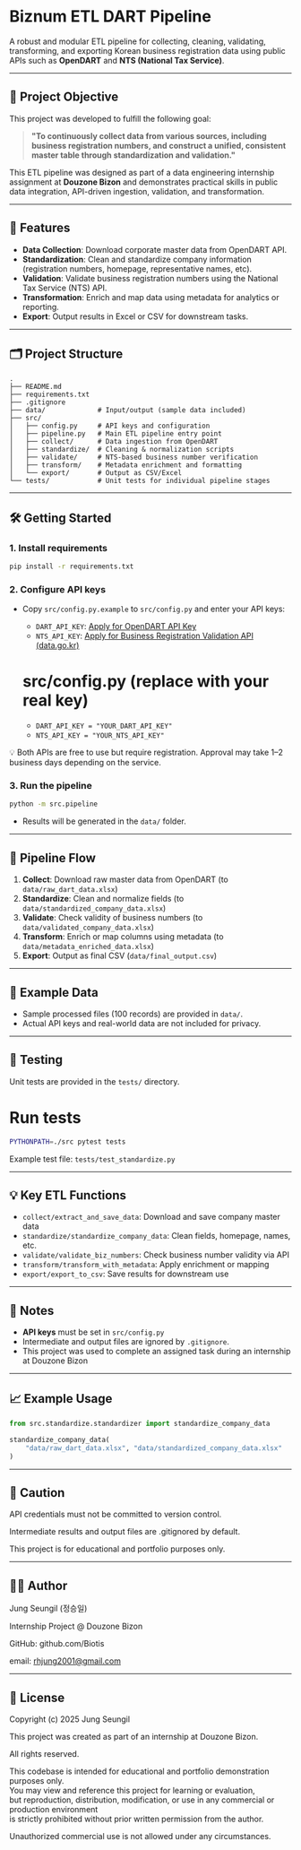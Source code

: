 # Biznum ETL DART Pipeline

A robust and modular ETL pipeline for collecting, cleaning, validating, transforming, and exporting Korean business registration data using public APIs such as **OpenDART** and **NTS (National Tax Service)**.

---

## 🎯 Project Objective

This project was developed to fulfill the following goal:

> **"To continuously collect data from various sources, including business registration numbers, and construct a unified, consistent master table through standardization and validation."**

This ETL pipeline was designed as part of a data engineering internship assignment at **Douzone Bizon** and demonstrates practical skills in public data integration, API-driven ingestion, validation, and transformation.

---

## 🚀 Features

- **Data Collection**: Download corporate master data from OpenDART API.
- **Standardization**: Clean and standardize company information (registration numbers, homepage, representative names, etc).
- **Validation**: Validate business registration numbers using the National Tax Service (NTS) API.
- **Transformation**: Enrich and map data using metadata for analytics or reporting.
- **Export**: Output results in Excel or CSV for downstream tasks.

---

## 🗂️ Project Structure

```
.
├── README.md
├── requirements.txt
├── .gitignore
├── data/             # Input/output (sample data included)
├── src/
│   ├── config.py     # API keys and configuration
│   ├── pipeline.py   # Main ETL pipeline entry point
│   ├── collect/      # Data ingestion from OpenDART
│   ├── standardize/  # Cleaning & normalization scripts
│   ├── validate/     # NTS-based business number verification
│   ├── transform/    # Metadata enrichment and formatting
│   └── export/       # Output as CSV/Excel
└── tests/            # Unit tests for individual pipeline stages
```

---

## 🛠️ Getting Started

### 1. Install requirements

```bash
pip install -r requirements.txt
```

### 2. Configure API keys

- Copy `src/config.py.example` to `src/config.py` and enter your API keys:
    - `DART_API_KEY`: [Apply for OpenDART API Key](https://opendart.fss.or.kr/)
    - `NTS_API_KEY`: [Apply for Business Registration Validation API (data.go.kr)](https://www.data.go.kr/tcs/dss/selectApiDataDetailView.do?publicDataPk=15081808)
      
   # src/config.py (replace with your real key)
    - `DART_API_KEY = "YOUR_DART_API_KEY"`
    - `NTS_API_KEY = "YOUR_NTS_API_KEY"`

💡 Both APIs are free to use but require registration. Approval may take 1–2 business days depending on the service.


### 3. Run the pipeline

```bash
python -m src.pipeline
```

- Results will be generated in the `data/` folder.

---

## 🔄 Pipeline Flow

1. **Collect**: Download raw master data from OpenDART (to `data/raw_dart_data.xlsx`)
2. **Standardize**: Clean and normalize fields (to `data/standardized_company_data.xlsx`)
3. **Validate**: Check validity of business numbers (to `data/validated_company_data.xlsx`)
4. **Transform**: Enrich or map columns using metadata (to `data/metadata_enriched_data.xlsx`)
5. **Export**: Output as final CSV (`data/final_output.csv`)

---

## 🧹 Example Data

- Sample processed files (100 records) are provided in `data/`.
- Actual API keys and real-world data are not included for privacy.

---

## 🧪 Testing

Unit tests are provided in the `tests/` directory.

# Run tests

```bash
PYTHONPATH=./src pytest tests
```

Example test file: `tests/test_standardize.py`

---

## 💡 Key ETL Functions

- `collect/extract_and_save_data`: Download and save company master data
- `standardize/standardize_company_data`: Clean fields, homepage, names, etc.
- `validate/validate_biz_numbers`: Check business number validity via API
- `transform/transform_with_metadata`: Apply enrichment or mapping
- `export/export_to_csv`: Save results for downstream use

---

## 📝 Notes

- **API keys** must be set in `src/config.py`
- Intermediate and output files are ignored by `.gitignore`.
- This project was used to complete an assigned task during an internship at Douzone Bizon

---

## 📈 Example Usage

```python
from src.standardize.standardizer import standardize_company_data

standardize_company_data(
    "data/raw_dart_data.xlsx", "data/standardized_company_data.xlsx"
)
```

---

## 🛑 Caution

API credentials must not be committed to version control.

Intermediate results and output files are .gitignored by default.

This project is for educational and portfolio purposes only.

---

## 🧑‍💻 Author

Jung Seungil (정승일)

Internship Project @ Douzone Bizon

GitHub: github.com/Biotis

email: rhjung2001@gmail.com


---

## 🤝 License

Copyright (c) 2025 Jung Seungil

This project was created as part of an internship at Douzone Bizon.

All rights reserved.

This codebase is intended for educational and portfolio demonstration purposes only.  
You may view and reference this project for learning or evaluation,  
but reproduction, distribution, modification, or use in any commercial or production environment  
is strictly prohibited without prior written permission from the author.

Unauthorized commercial use is not allowed under any circumstances.
